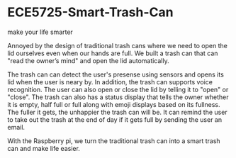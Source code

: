 # ECE5725-Smart-Trash-Can
make your life smarter 


Annoyed by the design of traditional trash cans where we need to open the lid ourselves even when our hands are full. We built a trash can that can "read the owner’s mind" and open the lid automatically. 

The trash can can detect the user's presense using sensors and opens its lid when the user is neary by. In addition, the trash can supports voice recognition. The user can also open or close the lid by telling it to "open" or "close". The trash can also has a status display that tells the owner whether it is empty, half full or full along with emoji displays based on its fullness. The fuller it gets, the unhappier the trash can will be. It can remind the user to take out the trash at the end of day if it gets full by sending the user an email. 

With the Raspberry pi, we turn the traditional trash can into a smart trash can and make life easier. 
